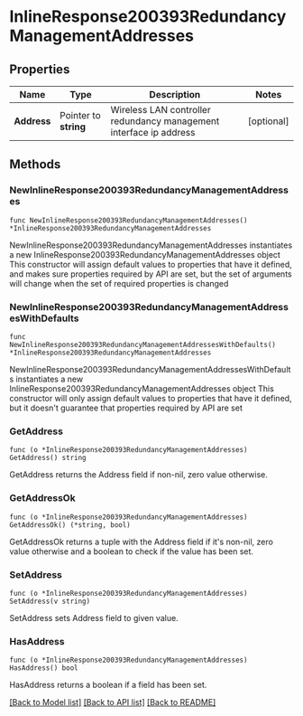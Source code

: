 # InlineResponse200393RedundancyManagementAddresses

## Properties

Name | Type | Description | Notes
------------ | ------------- | ------------- | -------------
**Address** | Pointer to **string** | Wireless LAN controller redundancy management interface ip address | [optional] 

## Methods

### NewInlineResponse200393RedundancyManagementAddresses

`func NewInlineResponse200393RedundancyManagementAddresses() *InlineResponse200393RedundancyManagementAddresses`

NewInlineResponse200393RedundancyManagementAddresses instantiates a new InlineResponse200393RedundancyManagementAddresses object
This constructor will assign default values to properties that have it defined,
and makes sure properties required by API are set, but the set of arguments
will change when the set of required properties is changed

### NewInlineResponse200393RedundancyManagementAddressesWithDefaults

`func NewInlineResponse200393RedundancyManagementAddressesWithDefaults() *InlineResponse200393RedundancyManagementAddresses`

NewInlineResponse200393RedundancyManagementAddressesWithDefaults instantiates a new InlineResponse200393RedundancyManagementAddresses object
This constructor will only assign default values to properties that have it defined,
but it doesn't guarantee that properties required by API are set

### GetAddress

`func (o *InlineResponse200393RedundancyManagementAddresses) GetAddress() string`

GetAddress returns the Address field if non-nil, zero value otherwise.

### GetAddressOk

`func (o *InlineResponse200393RedundancyManagementAddresses) GetAddressOk() (*string, bool)`

GetAddressOk returns a tuple with the Address field if it's non-nil, zero value otherwise
and a boolean to check if the value has been set.

### SetAddress

`func (o *InlineResponse200393RedundancyManagementAddresses) SetAddress(v string)`

SetAddress sets Address field to given value.

### HasAddress

`func (o *InlineResponse200393RedundancyManagementAddresses) HasAddress() bool`

HasAddress returns a boolean if a field has been set.


[[Back to Model list]](../README.md#documentation-for-models) [[Back to API list]](../README.md#documentation-for-api-endpoints) [[Back to README]](../README.md)


